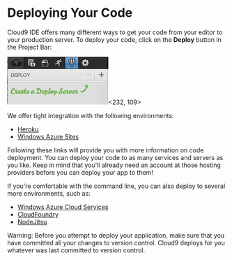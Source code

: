# Deploying Your Code

Cloud9 IDE offers many different ways to get your code from your editor to your production server. To deploy your code, click on the **Deploy** button in the Project Bar:

![The Deploy button in the Project Bar](./resources/images/deployButton.png)<232, 109>

We offer tight integration with the following environments:

* [Heroku](deploying_to_heroku.html)
* [Windows Azure Sites](deploying_to_windows_azure_sites.html)

Following these links will provide you with more information on code deployment. You can deploy your code to as many services and servers as you like. Keep in mind that you'll already need an account at those hosting providers before you can deploy your app to them!

If you're comfortable with the command line, you can also deploy to several more environments, such as:

* [Windows Azure Cloud Services](./deploying_via_cli.html#windows-azure-cloud-services)
* [CloudFoundry](./deploying_via_cli.html#cloudfoundry)
* [NodeJitsu](./deploying_via_cli.html#nodejitsu)

Warning: Before you attempt to deploy your application, make sure that you have committed all your changes to version control. Cloud9 deploys for you whatever was last committed to version control.